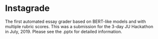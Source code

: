 # Instagrade
The first automated essay grader based on BERT-like models and with multiple rubric scores.
This was a submission for the 3-day JU Hackathon in July, 2019. Please see the .pptx for detailed information.
